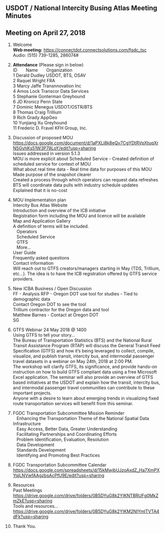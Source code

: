 
## USDOT / National Intercity Busing Atlas Meeting Minutes     
## Meeting on April 27, 2018    

1. Welcome   
**Web meeting:**  https://connectdot.connectsolutions.com/fgdc_tsc   
Audio: (515) 739-1285, 286074#   

2. **Attendance** (Please sign in below)   
ID &nbsp; &nbsp; &nbsp; Name &nbsp; &nbsp; &nbsp; Organization     
1  Derald Dudley   USDOT, BTS, OSAV     
2  Raquel Wright   FRA  
3  Marcy Jaffe   Transnnovation Inc  
4  Amos Lock   Transcor Data Services  
5  Stephanie Gonterman  Greyhound  
6  JD Kronicz  Penn State  
7  Dominic Menegus   USDOT/OSTR/BTS  
8  Thomas Craig  Trillium  
9  Rich Grady  AppGeo  
10 Yunjiang Xu  Greyhound  
11 Frederic D. Fravel   KFH Group, Inc.  

3. Discussion of proposed MOU  
https://docs.google.com/document/d/1aPXLi8k8eQv7CgYDtRVpXtuqXrN5GyhKs51W3P78LoY/edit?usp=sharing  
Issues addressed in version 5.1.3  
MOU is more explicit about Scheduled Service - Created definition of scheduled service for context of MOU  
What about real time data - Real time data for purposes of this MOU  
Made purpose of the snapshot clearer  
Created a process through which operators can request data refreshes  
BTS will coordinate data pulls with industry schedule updates  
Explained that it is no-cost  

4. MOU Implementation plan  
Intercity Bus Atlas Website  
Introduction and overview of the ICB initiative  
Registration form including the MOU and licence will be available  
Map and Application Gallery  
A definition of terms will be included.  
&nbsp; &nbsp;Operators  
&nbsp; &nbsp;Scheduled Service  
&nbsp; &nbsp;GTFS  
&nbsp; &nbsp;More…  
User Guide  
Frequently asked questions  
Contact information  
Will reach out to GTFS creators/managers starting in May (TDS, Trillium, etc…).  The idea is to have the ICB registration offered by GTFS service providers.  
5. New ICBA Business / Open Discussion  
FF - Analysis RFP - Oregon DOT use tool for studies - Tied to demographic data  
Contact Oregon DOT to see the tool  
Trillium contractor for the Oregon data and tool  
Matthew Barnes - Contact at Oregon DOT  
SG  

6. GTFS Webinar 24 May 2018 @ 1400  
Using GTFS to tell your story…  
The Bureau of Transportation Statistics (BTS) and the National Rural Transit Assistance Program (RTAP) will discuss the General Transit Feed Specification (GTFS) and how it’s being leveraged to collect, compile, visualize, and publish transit, intercity bus, and intermodal passenger travel datasets in a webinar on May 24th, 2018 at 2:00 PM.  
The workshop will clarify GTFS, its significance, and provide hands-on instruction on how to build GTFS compliant data using a free Microsoft Excel application.   The seminar will also provide an overview of GTFS based initiatives at the USDOT and explain how the transit, intercity bus, and intermodal passenger travel communities can contribute to these important projects.  
Anyone with a desire to learn about emerging trends in visualizing fixed route transportation services will benefit from this seminar.  

7. FGDC Transportation Subcommittee Mission Reminder  
&nbsp; &nbsp;Enhancing the Transportation Theme of the National Spatial Data Infrastructure  
&nbsp; &nbsp;Easy Access, Better Data, Greater Understanding  
&nbsp; &nbsp;Facilitating Partnerships and Coordinating Efforts  
&nbsp; &nbsp;Problem Identification, Evaluation, Resolution  
&nbsp; &nbsp;Data Development  
&nbsp; &nbsp;Standards Development  
&nbsp; &nbsp;Identifying and Promoting Best Practices  
	
8. FGDC Transportation Subcommittee Calendar  
https://docs.google.com/spreadsheets/d/15kMwjbUJzoAxdZ_Ha7XmPXYqjLNVwfAAgzbsAcPfU9E/edit?usp=sharing  

9. Resources  
Past Meetings  
https://drive.google.com/drive/folders/0B5DYuG8k2YIKNTBRUFg0MkZmZkE?usp=sharing  
Tools and resources...  
https://drive.google.com/drive/folders/0B5DYuG8k2YIKM2NIYmlTVTA4dFk?usp=sharing  

10. Thank You.  
